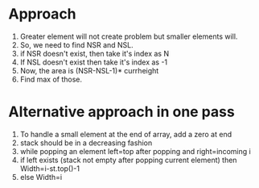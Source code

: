 # Approach
1. Greater element will not create problem but smaller elements will.
2. So, we need to find NSR and NSL.
3. if NSR doesn't exist, then take it's index as N
4. If NSL doesn't exist then take it's index as -1
5. Now, the area is (NSR-NSL-1)* currheight
6. Find max of those.
​
# Alternative approach in one pass
1. To handle a small element at the end of array, add a zero at end
2. stack should be in a decreasing fashion
3. while popping an element left=top after popping and right=incoming i
4. if left exists (stack not empty after popping current element) then Width=i-st.top()-1
5. else Width=i